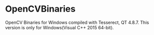 # OpenCVBinaries
OpenCV Binaries for Windows compiled with Tesserect, QT 4.8.7.
This version is only for Windows(Visual C++ 2015 64-bit).
